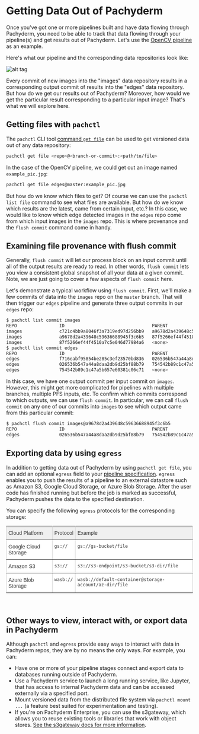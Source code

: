 # Getting Data Out of Pachyderm

Once you've got one or more pipelines built and have data flowing through Pachyderm, you need to be able to track that data flowing through your pipeline(s) and get results out of Pachyderm. Let's use the [OpenCV pipeline](../getting_started/beginner_tutorial.html) as an example. 

Here's what our pipeline and the corresponding data repositories look like:

![alt tag](opencv.jpg)

Every commit of new images into the "images" data repository results in a corresponding output commit of results into the "edges" data repository. But how do we get our results out of Pachyderm?  Moreover, how would we get the particular result corresponding to a particular input image?  That's what we will explore here.

## Getting files with `pachctl`

The `pachctl` CLI tool [command `get file`](../pachctl/pachctl_get_file.html) can be used to get versioned data out of any data repository:

```sh
pachctl get file <repo>@<branch-or-commit>:<path/to/file>
```

In the case of the OpenCV pipeline, we could get out an image named `example_pic.jpg`:

```sh
pachctl get file edges@master:example_pic.jpg
```

But how do we know which files to get?  Of course we can use the `pachctl list file` command to see what files are available.  But how do we know which results are the latest, came from certain input, etc.?  In this case, we would like to know which edge detected images in the `edges` repo come from which input images in the `images` repo.  This is where provenance and the `flush commit` command come in handy.

## Examining file provenance with flush commit 

Generally, `flush commit` will let our process block on an input commit until all of the output results are ready to read. In other words, `flush commit` lets you view a consistent global snapshot of all your data at a given commit. Note, we are just going to cover a few aspects of `flush commit` here. 

Let's demonstrate a typical workflow using `flush commit`. First, we'll make a few commits of data into the `images` repo on the `master` branch.  That will then trigger our `edges` pipeline and generate three output commits in our `edges` repo:

```sh
$ pachctl list commit images
REPO                ID                                 PARENT                             STARTED              DURATION             SIZE                
images              c721c4bb9a8046f3a7319ed97d256bb9   a9678d2a439648c59636688945f3c6b5   About a minute ago   1 seconds            932.2 KiB           
images              a9678d2a439648c59636688945f3c6b5   87f5266ef44f4510a7c5e046d77984a6   About a minute ago   Less than a second   238.3 KiB           
images              87f5266ef44f4510a7c5e046d77984a6   <none>                             10 minutes ago       Less than a second   57.27 KiB           
$ pachctl list commit edges
REPO                ID                                 PARENT                             STARTED              DURATION             SIZE                
edges               f716eabf95854be285c3ef23570bd836   026536b547a44a8daa2db9d25bf88b79   About a minute ago   Less than a second   233.7 KiB           
edges               026536b547a44a8daa2db9d25bf88b79   754542b89c1c47a5b657e60381c06c71   About a minute ago   Less than a second   133.6 KiB           
edges               754542b89c1c47a5b657e60381c06c71   <none>                             2 minutes ago        Less than a second   22.22 KiB
```

In this case, we have one output commit per input commit on `images`.  However, this might get more complicated for pipelines with multiple branches, multiple PFS inputs, etc.  To confirm which commits correspond to which outputs, we can use `flush commit`.  In particular, we can call `flush commit` on any one of our commits into `images` to see which output came from this particular commit:

```sh
$ pachctl flush commit images@a9678d2a439648c59636688945f3c6b5
REPO                ID                                 PARENT                             STARTED             DURATION             SIZE                
edges               026536b547a44a8daa2db9d25bf88b79   754542b89c1c47a5b657e60381c06c71   3 minutes ago       Less than a second   133.6 KiB
```

## Exporting data by using `egress`

In addition to getting data out of Pachyderm by using
`pachctl get file`, you can add an optional `egress` field
to your [pipeline specification](../reference/pipeline_spec.html).
`egress` enables you to push the results of a pipeline to an
external datastore such as Amazon S3, Google Cloud Storage, or
Azure Blob Storage. After the user code has finished running but
before the job is marked as successful, Pachyderm pushes the data
to the specified destination.

You can specify the following `egress` protocols for the
corresponding storage:

<style type="text/css">
.tg  {border-collapse:collapse;border-spacing:0;border-color:#ccc;}
.tg td{font-family:Arial, sans-serif;font-size:14px;padding:10px 5px;border-style:solid;border-width:1px;overflow:hidden;word-break:normal;border-color:#ccc;color:#333;background-color:#fff;}
.tg th{font-family:Arial, sans-serif;font-size:14px;font-weight:normal;padding:10px 5px;border-style:solid;border-width:1px;overflow:hidden;word-break:normal;border-color:#ccc;color:#333;background-color:#f0f0f0;}
.tg .tg-0pky{border-color:inherit;text-align:left;vertical-align:top}
</style>
<table class="tg">
  <tr>
    <th class="tg-0pky">Cloud Platform</th>
    <th class="tg-0pky">Protocol</th>
    <th class="tg-0pky">Example</th>
  </tr>
  <tr>
    <td class="tg-0pky">Google Cloud Storage</td>
    <td class="tg-0pky"><code>gs://</code></td>
    <td class="tg-0pky"><code>gs://gs-bucket/file </code></td>
  </tr>
  <tr>
    <td class="tg-0pky">Amazon S3</td>
    <td class="tg-0pky"><code>s3://</code></td>
    <td class="tg-0pky"><code>s3://s3-endpoint/s3-bucket/s3-dir/file </code></td>
  </tr>
  <tr>
    <td class="tg-0pky">Azure Blob Storage</td>
    <td class="tg-0pky"><code>wasb://</code></td>
    <td class="tg-0pky"><code>wasb://default-container@storage-account/az-dir/file </code></td>
  </tr>
</table>
<br>

## Other ways to view, interact with, or export data in Pachyderm

Although `pachctl` and `egress` provide easy ways to interact with data in Pachyderm repos, they are by no means the only ways.  For example, you can:

- Have one or more of your pipeline stages connect and export data to databases running outside of Pachyderm.
- Use a Pachyderm service to launch a long running service, like Jupyter, that has access to internal Pachyderm data and can be accessed externally via a specified port.
- Mount versioned data from the distributed file system via `pachctl mount ...` (a feature best suited for experimentation and testing).
- If you're on Pachyderm Enterprise, you can use the s3gateway, which allows
  you to reuse existing tools or libraries that work with object stores.
  [See the s3gateway docs for more information](../enterprise/s3gateway.html).
